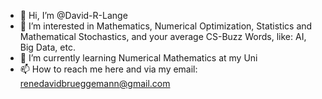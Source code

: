 - 👋 Hi, I’m @David-R-Lange
- 👀 I’m interested in Mathematics, Numerical Optimization, Statistics and Mathematical Stochastics, and your average CS-Buzz Words, like: AI, Big Data, etc.
- 🌱 I’m currently learning Numerical Mathematics at my Uni
- 📫 How to reach me here and via my email: renedavidbrueggemann@gmail.com
